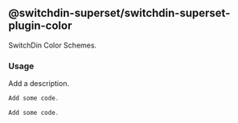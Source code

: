 ## @switchdin-superset/switchdin-superset-plugin-color

SwitchDin Color Schemes.


### Usage

Add a description.


```js
Add some code.
```

```js
Add some code.
```
